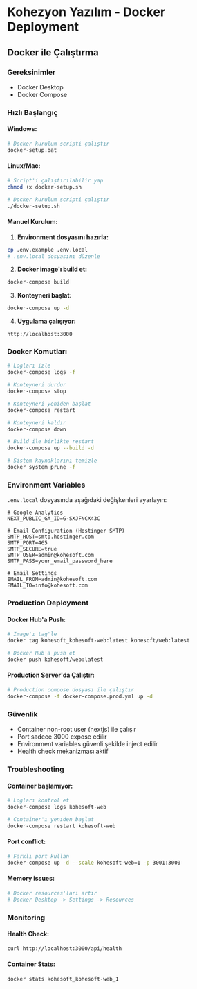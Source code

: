 # Kohezyon Yazılım - Docker Deployment

## Docker ile Çalıştırma

### Gereksinimler
- Docker Desktop
- Docker Compose

### Hızlı Başlangıç

#### Windows:
```bash
# Docker kurulum scripti çalıştır
docker-setup.bat
```

#### Linux/Mac:
```bash
# Script'i çalıştırılabilir yap
chmod +x docker-setup.sh

# Docker kurulum scripti çalıştır
./docker-setup.sh
```

#### Manuel Kurulum:

1. **Environment dosyasını hazırla:**
```bash
cp .env.example .env.local
# .env.local dosyasını düzenle
```

2. **Docker image'ı build et:**
```bash
docker-compose build
```

3. **Konteyneri başlat:**
```bash
docker-compose up -d
```

4. **Uygulama çalışıyor:**
```
http://localhost:3000
```

### Docker Komutları

```bash
# Logları izle
docker-compose logs -f

# Konteyneri durdur
docker-compose stop

# Konteyneri yeniden başlat
docker-compose restart

# Konteyneri kaldır
docker-compose down

# Build ile birlikte restart
docker-compose up --build -d

# Sistem kaynaklarını temizle
docker system prune -f
```

### Environment Variables

`.env.local` dosyasında aşağıdaki değişkenleri ayarlayın:

```env
# Google Analytics
NEXT_PUBLIC_GA_ID=G-SXJFNCX43C

# Email Configuration (Hostinger SMTP)
SMTP_HOST=smtp.hostinger.com
SMTP_PORT=465
SMTP_SECURE=true
SMTP_USER=admin@kohesoft.com
SMTP_PASS=your_email_password_here

# Email Settings
EMAIL_FROM=admin@kohesoft.com
EMAIL_TO=info@kohesoft.com
```

### Production Deployment

#### Docker Hub'a Push:
```bash
# Image'ı tag'le
docker tag kohesoft_kohesoft-web:latest kohesoft/web:latest

# Docker Hub'a push et
docker push kohesoft/web:latest
```

#### Production Server'da Çalıştır:
```bash
# Production compose dosyası ile çalıştır
docker-compose -f docker-compose.prod.yml up -d
```

### Güvenlik

- Container non-root user (nextjs) ile çalışır
- Port sadece 3000 expose edilir
- Environment variables güvenli şekilde inject edilir
- Health check mekanizması aktif

### Troubleshooting

#### Container başlamıyor:
```bash
# Logları kontrol et
docker-compose logs kohesoft-web

# Container'ı yeniden başlat
docker-compose restart kohesoft-web
```

#### Port conflict:
```bash
# Farklı port kullan
docker-compose up -d --scale kohesoft-web=1 -p 3001:3000
```

#### Memory issues:
```bash
# Docker resources'ları artır
# Docker Desktop -> Settings -> Resources
```

### Monitoring

#### Health Check:
```bash
curl http://localhost:3000/api/health
```

#### Container Stats:
```bash
docker stats kohesoft_kohesoft-web_1
```